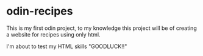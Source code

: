 # odin-recipes

This is my first odin project, to my knowledge this project will be of creating a website for recipes using only html.

I'm about to test my HTML skills "GOODLUCK!!"